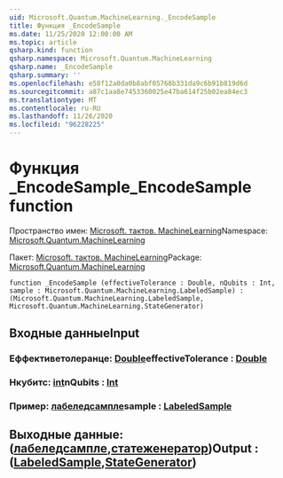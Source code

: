 ```yaml
---
uid: Microsoft.Quantum.MachineLearning._EncodeSample
title: Функция _EncodeSample
ms.date: 11/25/2020 12:00:00 AM
ms.topic: article
qsharp.kind: function
qsharp.namespace: Microsoft.Quantum.MachineLearning
qsharp.name: _EncodeSample
qsharp.summary: ''
ms.openlocfilehash: e58f12a0da0b8abf05768b331da9c6b91b819d6d
ms.sourcegitcommit: a87c1aa8e7453360025e47ba614f25b02ea84ec3
ms.translationtype: MT
ms.contentlocale: ru-RU
ms.lasthandoff: 11/26/2020
ms.locfileid: "96228225"
---
```

# <a name="_encodesample-function"></a><span data-ttu-id="ca0a1-102">Функция _EncodeSample</span><span class="sxs-lookup"><span data-stu-id="ca0a1-102">_EncodeSample function</span></span>

<span data-ttu-id="ca0a1-103">Пространство имен: [Microsoft. тактов. MachineLearning](xref:Microsoft.Quantum.MachineLearning)</span><span class="sxs-lookup"><span data-stu-id="ca0a1-103">Namespace: [Microsoft.Quantum.MachineLearning](xref:Microsoft.Quantum.MachineLearning)</span></span>

<span data-ttu-id="ca0a1-104">Пакет: [Microsoft. тактов. MachineLearning](https://nuget.org/packages/Microsoft.Quantum.MachineLearning)</span><span class="sxs-lookup"><span data-stu-id="ca0a1-104">Package: [Microsoft.Quantum.MachineLearning](https://nuget.org/packages/Microsoft.Quantum.MachineLearning)</span></span>




```qsharp
function _EncodeSample (effectiveTolerance : Double, nQubits : Int, sample : Microsoft.Quantum.MachineLearning.LabeledSample) : (Microsoft.Quantum.MachineLearning.LabeledSample, Microsoft.Quantum.MachineLearning.StateGenerator)
```


## <a name="input"></a><span data-ttu-id="ca0a1-105">Входные данные</span><span class="sxs-lookup"><span data-stu-id="ca0a1-105">Input</span></span>

### <a name="effectivetolerance--double"></a><span data-ttu-id="ca0a1-106">Еффективетолеранце: [Double](xref:microsoft.quantum.lang-ref.double)</span><span class="sxs-lookup"><span data-stu-id="ca0a1-106">effectiveTolerance : [Double](xref:microsoft.quantum.lang-ref.double)</span></span>




### <a name="nqubits--int"></a><span data-ttu-id="ca0a1-107">Нкубитс: [int](xref:microsoft.quantum.lang-ref.int)</span><span class="sxs-lookup"><span data-stu-id="ca0a1-107">nQubits : [Int](xref:microsoft.quantum.lang-ref.int)</span></span>




### <a name="sample--labeledsample"></a><span data-ttu-id="ca0a1-108">Пример: [лабеледсампле](xref:Microsoft.Quantum.MachineLearning.LabeledSample)</span><span class="sxs-lookup"><span data-stu-id="ca0a1-108">sample : [LabeledSample](xref:Microsoft.Quantum.MachineLearning.LabeledSample)</span></span>





## <a name="output--labeledsamplestategenerator"></a><span data-ttu-id="ca0a1-109">Выходные данные: ([лабеледсампле](xref:Microsoft.Quantum.MachineLearning.LabeledSample),[статеженератор](xref:Microsoft.Quantum.MachineLearning.StateGenerator))</span><span class="sxs-lookup"><span data-stu-id="ca0a1-109">Output : ([LabeledSample](xref:Microsoft.Quantum.MachineLearning.LabeledSample),[StateGenerator](xref:Microsoft.Quantum.MachineLearning.StateGenerator))</span></span>

